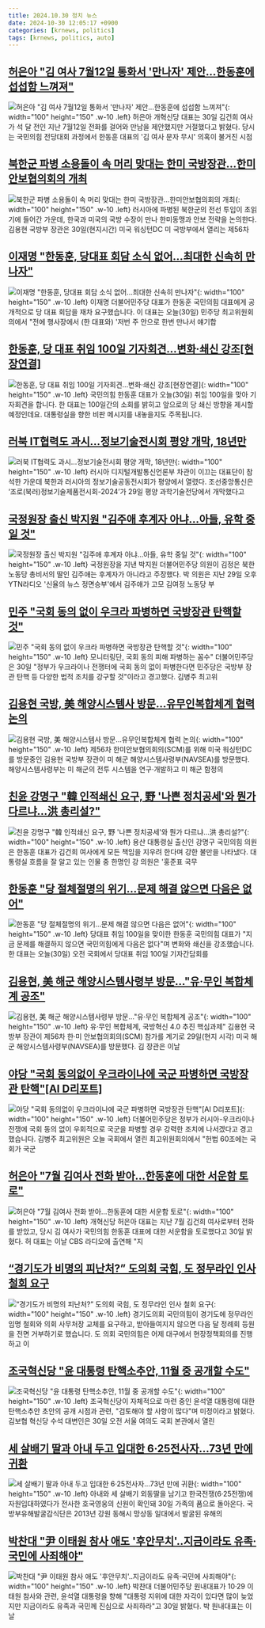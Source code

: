 ```yaml
---
title: 2024.10.30 정치 뉴스
date: 2024-10-30 12:05:17 +0900
categories: [krnews, politics]
tags: [krnews, politics, auto]
---
```

## [허은아 "김 여사 7월12일 통화서 '만나자' 제안…한동훈에 섭섭함 느껴져"](https://n.news.naver.com/mnews/article/003/0012872874)

![허은아 "김 여사 7월12일 통화서 '만나자' 제안…한동훈에 섭섭함 느껴져"](https://mimgnews.pstatic.net/image/origin/003/2024/10/30/12872874.jpg?type=nf220_150){: width="100" height="150" .w-10 .left}
허은아 개혁신당 대표는 30일 김건희 여사가 석 달 전인 지난 7월12일 전화를 걸어와 만남을 제안했지만 거절했다고 밝혔다. 당시는 국민의힘 전당대회 과정에서 한동훈 대표의 '김 여사 문자 무시' 의혹이 불거진 시점

## [북한군 파병 소용돌이 속 머리 맞대는 한미 국방장관...한미안보협의회의 개최](https://n.news.naver.com/mnews/article/469/0000830444)

![북한군 파병 소용돌이 속 머리 맞대는 한미 국방장관...한미안보협의회의 개최](https://mimgnews.pstatic.net/image/origin/469/2024/10/30/830444.jpg?type=nf220_150){: width="100" height="150" .w-10 .left}
러시아에 파병된 북한군의 전선 투입이 초읽기에 들어간 가운데, 한국과 미국의 국방 수장이 만나 한미동맹과 안보 전략을 논의한다. 김용현 국방부 장관은 30일(현지시간) 미국 워싱턴DC 미 국방부에서 열리는 제56차

## [이재명 "한동훈, 당대표 회담 소식 없어…최대한 신속히 만나자"](https://n.news.naver.com/mnews/article/437/0000416319)

![이재명 "한동훈, 당대표 회담 소식 없어…최대한 신속히 만나자"](https://mimgnews.pstatic.net/image/origin/437/2024/10/30/416319.jpg?type=nf220_150){: width="100" height="150" .w-10 .left}
이재명 더불어민주당 대표가 한동훈 국민의힘 대표에게 공개적으로 당 대표 회담을 재차 요구했습니다. 이 대표는 오늘(30일) 민주당 최고위원회의에서 "전에 행사장에서 (한 대표와) '저번 주 안으로 한번 만나서 얘기합

## [한동훈, 당 대표 취임 100일 기자회견…변화·쇄신 강조[현장연결]](https://n.news.naver.com/mnews/article/422/0000689813)

![한동훈, 당 대표 취임 100일 기자회견…변화·쇄신 강조[현장연결]](https://mimgnews.pstatic.net/image/origin/422/2024/10/30/689813.jpg?type=nf220_150){: width="100" height="150" .w-10 .left}
국민의힘 한동훈 대표가 오늘(30일) 취임 100일을 맞아 기자회견을 합니다. 한 대표는 100일간의 소회를 밝히고 앞으로의 당 쇄신 방향을 제시할 예정인데요. 대통령실을 향한 비판 메시지를 내놓을지도 주목됩니다.

## [러북 IT협력도 과시…정보기술전시회 평양 개막, 18년만](https://n.news.naver.com/mnews/article/011/0004408755)

![러북 IT협력도 과시…정보기술전시회 평양 개막, 18년만](https://mimgnews.pstatic.net/image/origin/011/2024/10/30/4408755.jpg?type=nf220_150){: width="100" height="150" .w-10 .left}
러시아 디지털개발통신언론부 차관이 이끄는 대표단이 참석한 가운데 북한과 러시아의 정보기술공동전시회가 평양에서 열렸다. 조선중앙통신은 ‘조로(북러)정보기술제품전시회-2024’가 29일 평양 과학기술전당에서 개막했다고

## [국정원장 출신 박지원 "김주애 후계자 아냐...아들, 유학 중일 것"](https://n.news.naver.com/mnews/article/008/0005107345)

![국정원장 출신 박지원 "김주애 후계자 아냐...아들, 유학 중일 것"](https://mimgnews.pstatic.net/image/origin/008/2024/10/30/5107345.jpg?type=nf220_150){: width="100" height="150" .w-10 .left}
국정원장을 지낸 박지원 더불어민주당 의원이 김정은 북한 노동당 총비서의 딸인 김주애는 후계자가 아니라고 주장했다. 박 의원은 지난 29일 오후 YTN라디오 '신율의 뉴스 정면승부'에서 김주애가 고모 김여정 노동당 부

## [민주 "국회 동의 없이 우크라 파병하면 국방장관 탄핵할 것"](https://n.news.naver.com/mnews/article/586/0000089599)

![민주 "국회 동의 없이 우크라 파병하면 국방장관 탄핵할 것"](https://mimgnews.pstatic.net/image/origin/586/2024/10/30/89599.jpg?type=nf220_150){: width="100" height="150" .w-10 .left}
모니터링단, 국회 동의 피해 파병하는 꼼수" 더불어민주당은 30일 "정부가 우크라이나 전쟁터에 국회 동의 없이 파병한다면 민주당은 국방부 장관 탄핵 등 다양한 법적 조치를 강구할 것"이라고 경고했다. 김병주 최고위

## [김용현 국방, 美 해양시스템사 방문…유무인복합체계 협력 논의](https://n.news.naver.com/mnews/article/016/0002380821)

![김용현 국방, 美 해양시스템사 방문…유무인복합체계 협력 논의](https://mimgnews.pstatic.net/image/origin/016/2024/10/30/2380821.jpg?type=nf220_150){: width="100" height="150" .w-10 .left}
제56차 한미안보협의회의(SCM)를 위해 미국 워싱턴DC를 방문중인 김용현 국방부 장관이 미 해군 해양시스템사령부(NAVSEA)를 방문했다. 해양시스템사령부는 미 해군의 전투 시스템을 연구·개발하고 미 해군 함정의

## [친윤 강명구 "韓 인적쇄신 요구, 野 '나쁜 정치공세'와 뭔가 다르냐…洪 총리설?"](https://n.news.naver.com/mnews/article/421/0007876567)

![친윤 강명구 "韓 인적쇄신 요구, 野 '나쁜 정치공세'와 뭔가 다르냐…洪 총리설?"](https://mimgnews.pstatic.net/image/origin/421/2024/10/30/7876567.jpg?type=nf220_150){: width="100" height="150" .w-10 .left}
용산 대통령실 출신인 강명구 국민의힘 의원은 한동훈 대표가 김건희 여사에게 모든 책임을 지우려 한다며 강한 불만을 나타냈다. 대통령실 흐름을 잘 알고 있는 인물 중 한명인 강 의원은 '홍준표 국무

## [한동훈 "당 절체절명의 위기…문제 해결 않으면 다음은 없어"](https://n.news.naver.com/mnews/article/437/0000416315)

![한동훈 "당 절체절명의 위기…문제 해결 않으면 다음은 없어"](https://mimgnews.pstatic.net/image/origin/437/2024/10/30/416315.jpg?type=nf220_150){: width="100" height="150" .w-10 .left}
당대표 취임 100일을 맞이한 한동훈 국민의힘 대표가 "지금 문제를 해결하지 않으면 국민의힘에게 다음은 없다"며 변화와 쇄신을 강조했습니다. 한 대표는 오늘(30일) 오전 국회에서 당대표 취임 100일 기자간담회를

## [김용현, 美 해군 해양시스템사령부 방문…"유·무인 복합체계 공조"](https://n.news.naver.com/mnews/article/586/0000089595)

![김용현, 美 해군 해양시스템사령부 방문…"유·무인 복합체계 공조"](https://mimgnews.pstatic.net/image/origin/586/2024/10/30/89595.jpg?type=nf220_150){: width="100" height="150" .w-10 .left}
유·무인 복합체계, 국방혁신 4.0 추진 핵심과제" 김용현 국방부 장관이 제56차 한·미 안보협의회의(SCM) 참가를 계기로 29일(현지 시각) 미국 해군 해양시스템사령부(NAVSEA)를 방문했다. 김 장관은 이날

## [야당 "국회 동의없이 우크라이나에 국군 파병하면 국방장관 탄핵"[AI D리포트]](https://n.news.naver.com/mnews/article/055/0001201796)

![야당 "국회 동의없이 우크라이나에 국군 파병하면 국방장관 탄핵"[AI D리포트]](https://mimgnews.pstatic.net/image/origin/055/2024/10/30/1201796.jpg?type=nf220_150){: width="100" height="150" .w-10 .left}
더불어민주당은 정부가 러시아-우크라이나 전쟁에 국회 동의 없이 우회적으로 국군을 파병할 경우 강력한 조치에 나서겠다고 경고했습니다. 김병주 최고위원은 오늘 국회에서 열린 최고위원회의에서 "헌법 60조에는 국회가 국군

## [허은아 "7월 김여사 전화 받아…한동훈에 대한 서운함 토로"](https://n.news.naver.com/mnews/article/001/0015014835)

![허은아 "7월 김여사 전화 받아…한동훈에 대한 서운함 토로"](https://mimgnews.pstatic.net/image/origin/001/2024/10/30/15014835.jpg?type=nf220_150){: width="100" height="150" .w-10 .left}
개혁신당 허은아 대표는 지난 7월 김건희 여사로부터 전화를 받았고, 당시 김 여사가 국민의힘 한동훈 대표에 대한 서운함을 토로했다고 30일 밝혔다. 허 대표는 이날 CBS 라디오에 출연해 "지

## [“경기도가 비명의 피난처?” 도의회 국힘, 도 정무라인 인사 철회 요구](https://n.news.naver.com/mnews/article/056/0011828305)

![“경기도가 비명의 피난처?” 도의회 국힘, 도 정무라인 인사 철회 요구](https://mimgnews.pstatic.net/image/origin/056/2024/10/30/11828305.jpg?type=nf220_150){: width="100" height="150" .w-10 .left}
경기도의회 국민의힘이 경기도에 정무라인 임명 철회와 의회 사무처장 교체를 요구하고, 받아들여지지 않으면 다음 달 정례회 등원을 전면 거부하기로 했습니다. 도 의회 국민의힘은 어제 대구에서 현장정책회의를 진행하고 이

## [조국혁신당 "윤 대통령 탄핵소추안, 11월 중 공개할 수도"](https://n.news.naver.com/mnews/article/008/0005107460)

![조국혁신당 "윤 대통령 탄핵소추안, 11월 중 공개할 수도"](https://mimgnews.pstatic.net/image/origin/008/2024/10/30/5107460.jpg?type=nf220_150){: width="100" height="150" .w-10 .left}
조국혁신당이 자체적으로 마련 중인 윤석열 대통령에 대한 탄핵소추안 초안의 공개 시점과 관련, "검토해야 할 사항이 많다"며 미정이라고 밝혔다. 김보협 혁신당 수석 대변인은 30일 오전 서울 여의도 국회 본관에서 열린

## [세 살배기 딸과 아내 두고 입대한 6·25전사자…73년 만에 귀환](https://n.news.naver.com/mnews/article/421/0007876524)

![세 살배기 딸과 아내 두고 입대한 6·25전사자…73년 만에 귀환](https://mimgnews.pstatic.net/image/origin/421/2024/10/30/7876524.jpg?type=nf220_150){: width="100" height="150" .w-10 .left}
아내와 세 살배기 외동딸을 남기고 한국전쟁(6·25전쟁)에 자원입대하였다가 전사한 호국영웅의 신원이 확인돼 30일 가족의 품으로 돌아온다. 국방부유해발굴감식단은 2013년 강원 동해시 망상동 일대에서 발굴된 유해의

## [박찬대 "尹 이태원 참사 애도 '후안무치'..지금이라도 유족·국민에 사죄해야"](https://n.news.naver.com/mnews/article/014/0005260410)

![박찬대 "尹 이태원 참사 애도 '후안무치'..지금이라도 유족·국민에 사죄해야"](https://mimgnews.pstatic.net/image/origin/014/2024/10/30/5260410.jpg?type=nf220_150){: width="100" height="150" .w-10 .left}
박찬대 더불어민주당 원내대표가 10·29 이태원 참사와 관련, 윤석열 대통령을 향해 "대통령 지위에 대한 자각이 있다면 많이 늦었지만 지금이라도 유족과 국민께 진심으로 사죄하라"고 30일 밝혔다. 박 원내대표는 이날

